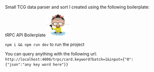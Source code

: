 Small TCG data parser and sort I created using the following boilerplate:

tRPC API Boilerplate ![Heisenberg](https://raw.githubusercontent.com/mkosir/trpc-fe-boilerplate-vite/main/misc/heisenberg_75.png)

`npm i && npm run dev` to run the project

You can query anything with the following url:
`http://localhost:4000/trpc/card.keyword?batch=1&input={"0":{"json":"any key word here"}}`
